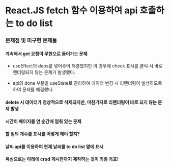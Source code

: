 # React.JS fetch 함수 이용하여 api 호출하는 to do list

### 문제점 및 미구현 문제들

#### 계속해서 get 요청이 무한으로 들어가는 문제

- useEffect의 deps를 넣어주어 해결했지만 이 경우에 check 표시를 클릭 시 바로 렌더링되지 않는 문제가 발생했다.

- api의 done 부분을 useState로 관리하여 데이터 변경 시 리렌더링이 발생하도록 하여 문제를 해결했다.

#### delete 시 데이터가 정상적으로 삭제되지만, 마찬가지로 리렌더링이 바로 되지 않는 문제 발생

#### 시간이 페이지를 연 순간에 멈춰 있는 문제

#### 할 일의 개수를 표시를 어떻게 해야 할지?

#### 날씨 api를 이용하여 현재 날씨를 to do list 옆에 표시

#### 욕심으로는 아래에 crud 게시판까지 제작하는 것이 최종 목표!

